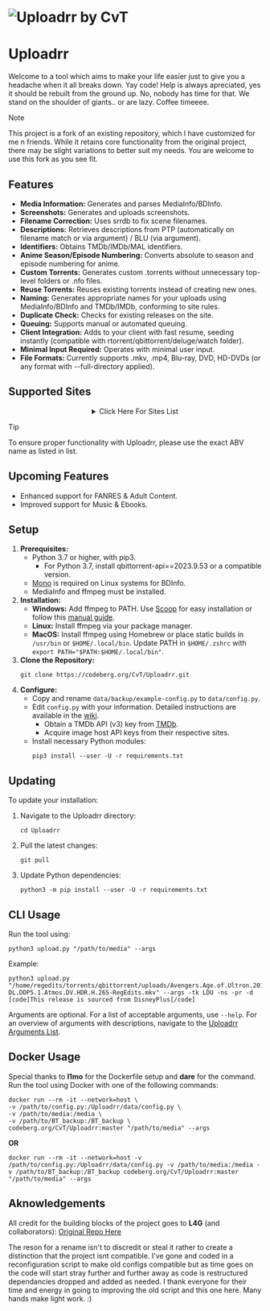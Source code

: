 # ![Uploadrr by CvT](https://i.ibb.co/2NVWb0c/uploadrr.webp)

# Uploadrr

Welcome to a tool which aims to make your life easier just to give you a headache when it all breaks down. Yay code!
Help is always apreciated, yes it should be rebuilt from the ground up. No, nobody has time for that. We stand on the shoulder of giants.. or are lazy. 
Coffee timeeee.

> [!NOTE]
> This project is a fork of an existing repository, which I have customized for me n friends. While it retains core functionality from the original project, there may be slight variations to better suit my needs. You are welcome to use this fork as you see fit.

## Features
  - **Media Information:** Generates and parses MediaInfo/BDInfo.
  - **Screenshots:** Generates and uploads screenshots.
  - **Filename Correction:** Uses srrdb to fix scene filenames.
  - **Descriptions:** Retrieves descriptions from PTP (automatically on filename match or via argument) / BLU (via argument).
  - **Identifiers:** Obtains TMDb/IMDb/MAL identifiers.
  - **Anime Season/Episode Numbering:** Converts absolute to season and episode numbering for anime.
  - **Custom Torrents:** Generates custom .torrents without unnecessary top-level folders or .nfo files.
  - **Reuse Torrents:** Reuses existing torrents instead of creating new ones.
  - **Naming:** Generates appropriate names for your uploads using MediaInfo/BDInfo and TMDb/IMDb, conforming to site rules.
  - **Duplicate Check:** Checks for existing releases on the site.
  - **Queuing:** Supports manual or automated queuing.
  - **Client Integration:** Adds to your client with fast resume, seeding instantly (compatible with rtorrent/qbittorrent/deluge/watch folder).
  - **Minimal Input Required:** Operates with minimal user input.
  - **File Formats:** Currently supports .mkv, .mp4, Blu-ray, DVD, HD-DVDs (or any format with --full-directory applied).

## Supported Sites

<div align="center">

<details>
<summary>Click Here For Sites List</summary>

| ABV  | Sitename | Notes |
|------|----------|-------|
| ACM  |     AsianCinema     |       |
| AITHER|      Aither    |       |
| ANT  |      Anthelion    |       |
| AR   |      Alpha Ratio    |    Movies/TV Only   |
| BHD|     Beyond HD    |       |
| BHDTV|     Beyond HD TV     |       |
| BLU  |     Blutopia     |       |
| CBR  |     Capybara BR     |       |
| FL   |      File List    |       |
| FNP  |    Fear No Peer      |       |
| HDB  |      HD Bits    |       |
| HDT  |     HD Torrents     |       |
| HHD  |      Homie Help Desk    |       |
| HUNO |      Hawke uno    |       |
| ITA  |     ItaTorrents     |  Requires Upload Privs  |
| JPTV |       JPTV Club   |       |
| LCD  |     Locadora    |       |
| LDU  |    The Last Digital Underground      |      |
| LST  |     LST     |       |
| LT   |       Lat-Team   |       |
| MB   |     MalayaBits     |       |
| MTV  |      More than TV    |       |
| NBL  |     Nebulance     |       |
| OE   |     OnlyEncodes     |       |
| OINK |     YOiNKED     |       |
| OTW  |     Old Toons World     |       |
| PSS  |     Private Silver Screen     |       |
| PTER |     PTER     |       |
| PTT  |     Polish Torrent     |       |
| R4E  |     Racing4Everyone     |    Limited   |
| RF   |    ReelFLiX      |       |
| RHD  |    RocketHD      |       |
| RTF  |      RetroFlix    |       |
| SHRI |     Share Island     |       |
| SN   |    Swarmazon      |       |
| SP   |    Seed Pool     |    Requires Upload Privs   |
| TTG  |     TorrentHR     |       |
| TL   |     TorrentLeech     |   Requires Upload Privs    |
| TLZ   |     The Leach Zone Digital     |   Requires Upload Privs    |
| TTG  |     To The Glory     |       |
| TTR  |      Torrent Eros    |       |
| ULCX |      Upload    |       |
| UTP  |     Utopia     |       |
| YU  |     YU-Scene     |       |

</details>

</div>

> [!TIP]
> To ensure proper functionality with Uploadrr, please use the exact ABV name as listed in list. 

## Upcoming Features
  - Enhanced support for FANRES & Adult Content.
  - Improved support for Music & Ebooks.

## Setup
1) **Prerequisites:**
   - Python 3.7 or higher, with pip3.
     - For Python 3.7, install qbittorrent-api==2023.9.53 or a compatible version.
   - [Mono](https://www.mono-project.com/) is required on Linux systems for BDInfo.
   - MediaInfo and ffmpeg must be installed.
2) **Installation:**
   - **Windows:** Add ffmpeg to PATH. Use [Scoop](https://scoop.sh/) for easy installation or follow this [manual guide](https://windowsloop.com/install-ffmpeg-windows-10/).
   - **Linux:** Install ffmpeg via your package manager.
   - **MacOS:** Install ffmpeg using Homebrew or place static builds in `/usr/bin` or `$HOME/.local/bin`. Update PATH in `$HOME/.zshrc` with `export PATH="$PATH:$HOME/.local/bin"`.
3) **Clone the Repository:**
     ```
     git clone https://codeberg.org/CvT/Uploadrr.git
     ```
4) **Configure:**
   - Copy and rename `data/backup/example-config.py` to `data/config.py`.
   - Edit `config.py` with your information. Detailed instructions are available in the [wiki](https://github.com/L4GSP1KE/Upload-Assistant/wiki).
     - Obtain a TMDb API (v3) key from [TMDb](https://developer.themoviedb.org/docs/getting-started).
     - Acquire image host API keys from their respective sites.
   - Install necessary Python modules:
     ```
     pip3 install --user -U -r requirements.txt
     ```    
   
## Updating
To update your installation:
1) Navigate to the Uploadrr directory:
   ```
   cd Uploadrr
   ```
2) Pull the latest changes:
   ```
   git pull
   ```
3) Update Python dependencies:
   ```
   python3 -m pip install --user -U -r requirements.txt
   ```

## CLI Usage

Run the tool using:
```
python3 upload.py "/path/to/media" --args
```
Example: 
```
python3 upload.py "/home/regedits/torrents/qbittorrent/uploads/Avengers.Age.of.Ultron.2015.2160p.DSNP.WEB-DL.DDP5.1.Atmos.DV.HDR.H.265-RegEdits.mkv" --args -tk LDU -ns -pr -d [code]This release is sourced from DisneyPlus[/code]
```

Arguments are optional. For a list of acceptable arguments, use `--help`. For an overview of arguments with descriptions, navigate to the [Uploadrr Arguments List](https://theldu.org/index.php/Uploadrr).

## Docker Usage
Special thanks to __l1mo__ for the Dockerfile setup and __dare__ for the command. Run the tool using Docker with one of the following commands:
```
docker run --rm -it --network=host \
-v /path/to/config.py:/Uploadrr/data/config.py \
-v /path/to/media:/media \
-v /path/to/BT_backup:/BT_backup \
codeberg.org/CvT/Uploadrr:master "/path/to/media" --args
```
__OR__
```
docker run --rm -it --network=host -v /path/to/config.py:/Uploadrr/data/config.py -v /path/to/media:/media -v /path/to/BT_backup:/BT_backup codeberg.org/CvT/Uploadrr:master "/path/to/media" --args
```


## Aknowledgements
All credit for the building blocks of the project goes to __L4G__ (and collaborators): [Original Repo Here](https://github.com/L4GSP1KE/Upload-Assistant) 

The reson for a rename isn't to discredit or steal it rather to create a distinction that the project isnt compatible. I've gone and coded in a reconfiguration script to make old configs compatible but as time goes on the code will start stray further and further away as code is restructured dependancies dropped and added as needed. I thank everyone for their time and energy in going to improving the old script and this one here. Many hands make light work. :)